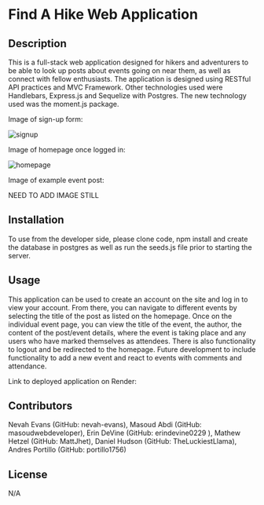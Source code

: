 # Find A Hike Web Application
  
## Description
  This is a full-stack web application designed for hikers and adventurers to be able to look up posts about events going on near them, as well as connect with fellow enthusiasts.
The application is designed using RESTful API practices and MVC Framework. Other technologies used were Handlebars, Express.js and Sequelize with Postgres. The new technology used was the moment.js package.

  Image of sign-up form:

  ![signup](https://github.com/user-attachments/assets/a23fb5fb-220f-4013-b18c-1d3d81b39567)

  Image of homepage once logged in:
  
  ![homepage](https://github.com/user-attachments/assets/9e090b88-9704-40d2-b293-81e81323ca70)


  Image of example event post:
  
  NEED TO ADD IMAGE STILL

  
## Installation
  To use from the developer side, please clone code, npm install and create the database in postgres as well as run the seeds.js file prior to starting the server.
  
## Usage
  This application can be used to create an account on the site and log in to view your account. From there, you can navigate to different events by selecting the title of the post as listed on the homepage. Once on the individual event page, you can view the title of the event, the author, the content of the post/event details, where the event is taking place and any users who have marked themselves as attendees. There is also functionality to logout and be redirected to the homepage. Future development to include functionality to add a new event and react to events with comments and attendance.

  Link to deployed application on Render: 
  
## Contributors
  Nevah Evans (GitHub: nevah-evans), Masoud Abdi (GitHub: masoudwebdeveloper), Erin DeVine (GitHub: erindevine0229 ), Mathew Hetzel (GitHub: MattJhet), Daniel Hudson (GitHub: TheLuckiestLlama), Andres Portillo (GitHub: portillo1756)

## License 
N/A
